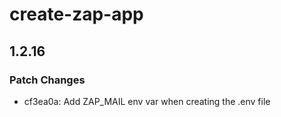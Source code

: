 # create-zap-app

## 1.2.16

### Patch Changes

- cf3ea0a: Add ZAP_MAIL env var when creating the .env file
